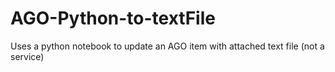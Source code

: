 # AGO-Python-to-textFile
Uses a python notebook to update an AGO item with attached text file (not a service)
